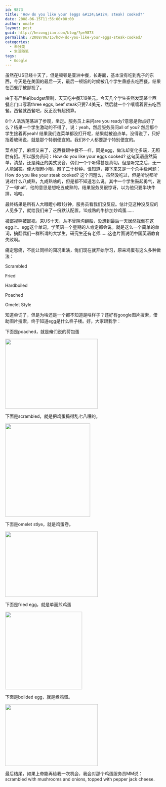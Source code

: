 ```yaml
---
id: 9873
title: 'How do you like your (eggs &#124;&#124; steak) cooked?'
date: 2008-06-15T11:56:00+00:00
author: omale
layout: post
guid: http://hezongjian.com/blog/?p=9873
permalink: /2008/06/15/how-do-you-like-your-eggs-steak-cooked/
categories:
  - 未分类
  - 生活随笔
tags:
  - Google
---
```

虽然在US已经十天了，但是顿顿是亚洲中餐，长寿面，基本没有吃到鬼子的东西，今天是在美国的最后一天，最后一顿饭的时候被几个学生蛊惑去吃西餐。结果在西餐厅被鄙视了。

由于有严格的budget限制，天天吃中餐7.19美元。今天几个学生突然发现某个西餐店门口写着three eggs, beef steak只要7.4美元，然后就一个个嚷嚷着要去吃西餐。西餐就西餐吧，反正没有超预算。

8个人浩浩荡荡进了参观，坐定。服务员上来问are you ready?意思是你点好了么？结果一个学生激动的不得了，说：yeah，然后服务员问all of you? 然后那个学生接着再yeah! 结果我们连菜单都没打开呢，结果就被迫点单。没得说了，只好指着玻璃说，就是那个特别便宜的。我们8个人都要那个特别便宜的。

菜点好了，麻烦又来了，这西餐跟中餐不一样，同是egg，做法却变化多端，无照胜有招。所以服务员问：How do you like your eggs cooked? 这句英语虽然简单，清楚，还是纯正的美式发音，偶们一个个听得甚是真切。但是听完之后，无一人能回答。便大眼瞪小眼，瞪了二十秒钟。谁知道，接下来又是一个杀手级问题：How do you like your steak cooked? 这个问题么，虽然没吃过，但是听说都听说过什么八成熟，九成熟啥的，但是都不知道怎么说。其中一个学生鼓起勇气，说了一句half，他的意思是想吃五成熟的，结果服务员很惊讶，以为他只要半块牛排，哈哈。

最终结果是所有人大眼瞪小眼1分钟，服务员看我们没反应。估计见这种没反应的人见多了，就给我们来了一份默认配置。10成熟的牛排加炒鸡蛋&hellip;&hellip;

被鄙视啊被鄙视。来US十天，从不曾阴沟翻船，没想到最后一天居然栽倒在这egg上。egg这个单词，学英语一个星期的人肯定都会说。就是这么一个简单的单词，搞翻偶们一群所谓的大学生，研究生还有老师&hellip;&hellip;这也片面说明中国英语教育失败啊。

痛定思痛，不能让同样的囧况重演，俺们现在就开始学习，原来鸡蛋有这么多种做法：
	  
Scrambled
	  
Fried
	  
Hardboiled
	  
Poached
	  
Omelet Style
	  
知道单词了，但是为啥还是一个都不知道是啥样子？还好有google图片搜索，借助图片搜索，终于知道egg是什么样子楼。好，大家跟我学：

下面是poached，就是俺们说的荷包蛋
	  
[<img alt="" class="aligncenter size-medium wp-image-10302" height="225" src="http://hezongjian.com/blog/wp-content/uploads/2008/06/poached-300x225.jpg" title="poached" width="300" />](http://hezongjian.com/blog/wp-content/uploads/2008/06/poached.jpg)

下面是scrambled，就是把鸡蛋捣得乱七八糟的。
	  
[<img alt="" class="aligncenter size-medium wp-image-10303" height="300" src="http://hezongjian.com/blog/wp-content/uploads/2008/06/scrambled-275x300.jpg" title="scrambled" width="275" />](http://hezongjian.com/blog/wp-content/uploads/2008/06/scrambled.jpg)

下面是omelet stlye，就是鸡蛋卷。
	  
[<img alt="" class="aligncenter size-medium wp-image-10304" height="211" src="http://hezongjian.com/blog/wp-content/uploads/2008/06/omelet-300x211.jpg" title="omelet" width="300" />](http://hezongjian.com/blog/wp-content/uploads/2008/06/omelet.jpg)

下面是fried egg，就是单面煎鸡蛋
	  
[<img alt="" class="aligncenter size-full wp-image-10305" height="250" src="http://hezongjian.com/blog/wp-content/uploads/2008/06/fried.jpg" title="fried" width="249" />](http://hezongjian.com/blog/wp-content/uploads/2008/06/fried.jpg)

下面是boilded egg，就是煮鸡蛋。
	  
[<img alt="" class="aligncenter size-medium wp-image-10306" height="199" src="http://hezongjian.com/blog/wp-content/uploads/2008/06/boiled-300x199.jpg" title="boiled" width="300" />](http://hezongjian.com/blog/wp-content/uploads/2008/06/boiled.jpg)

最后结尾，如果上帝能再给我一次机会，我会对那个鸡蛋服务员MM说：scrambled with mushrooms and onions, topped with pepper jack cheese.